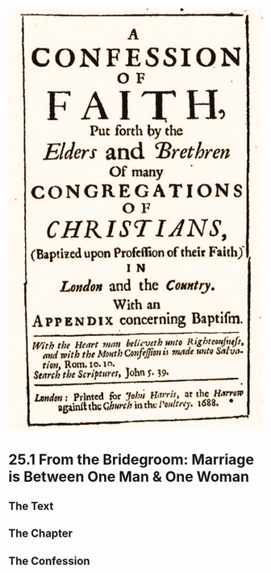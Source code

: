 <img class="intro-right" src="art-1689.png">

# 25.1 From the Bridegroom: Marriage is Between One Man & One Woman

## The Text

## The Chapter

## The Confession

